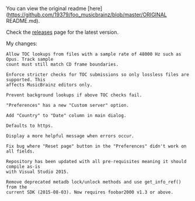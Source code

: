 You can view the original readme [here](https://github.com/19379/foo_musicbrainz/blob/master/ORIGINAL README.md).

Check the [releases](https://github.com/19379/foo_musicbrainz/releases) page for the latest version.

My changes:

```
Allow TOC lookups from files with a sample rate of 48000 Hz such as Opus. Track sample
count must still match CD frame boundaries.

Enforce stricter checks for TOC submissions so only lossless files are supported. This
affects MusicBrainz editors only.

Prevent background lookups if above TOC checks fail.

"Preferences" has a new "Custom server" option.

Add "Country" to "Date" column in main dialog.

Defaults to https.

Display a more helpful message when errors occur.

Fix bug where "Reset page" button in the "Preferences" didn't work on all fields.

Repository has been updated with all pre-requisites meaning it should compile as-is
with Visual Studio 2015.

Remove deprecated metadb lock/unlock methods and use get_info_ref() from the
current SDK (2015-08-03). Now requires foobar2000 v1.3 or above.
```

